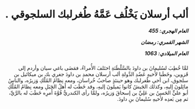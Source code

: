 <h1 dir="rtl">ألب أرسلان يَخْلُف عَمَّهُ طُغرلبك السلجوقي .</h1>

<h5 dir="rtl">العام الهجري:  455

الشهر القمري: رمضان

العام الميلادي: 1063</h5>

<p dir="rtl">لمَّا خُطِبَ لسُليمانَ بن داودَ بالسَّلْطَنَةِ اختَلفَ الأُمراءُ، فمَضَى باغي سيان وأردم إلى قَزوين، وخَطَبا لأَخيهِ عَضُدِ الدَّولةِ ألب أرسلان محمدِ بن داودَ جغري بك بن ميكائيل بن سلجوق، ابن أخي طُغرلبك وهو حينئذٍ صاحبُ خُراسان، ومعه نِظامُ المُلْكِ وَزيرُه، والناسُ مائِلونَ إليهِ، وكذلك الجَيشُ كانوا يَميلونَ إليهِ، وقد خَطَبَ له أَهلُ الجَبَلِ ومعه نِظامُ المُلْكِ أبو عليٍّ الحَسنُ بن عَلِيِّ بن إسحاقَ وَزيرُه، ولمَّا رأى الكندريُّ قُوَّةَ أَمرِه خَطَبَ له بالرَّيِّ، ثم مِن بَعدِه لأَخيهِ سُليمانَ بنِ داودَ.</p></br>
